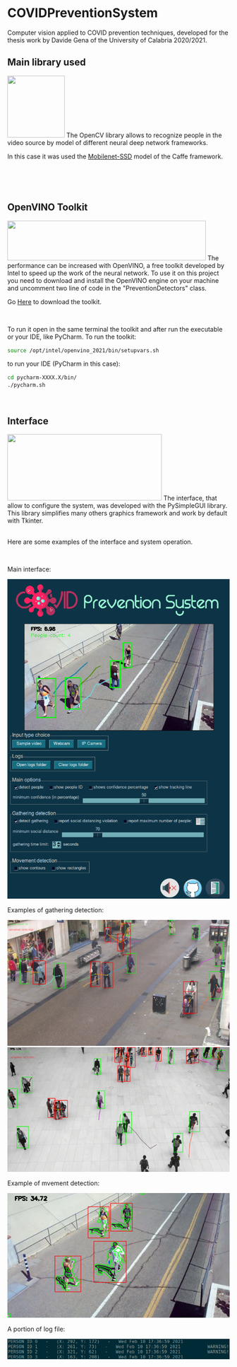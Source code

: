 # COVIDPreventionSystem
Computer vision applied to COVID prevention techniques, developed for the thesis work by Davide Gena of the University of Calabria 2020/2021.

## Main library used
<img src="https://upload.wikimedia.org/wikipedia/commons/thumb/3/32/OpenCV_Logo_with_text_svg_version.svg/1200px-OpenCV_Logo_with_text_svg_version.svg.png" width="130" height="140">
The OpenCV library allows to recognize people in the video source by model of different neural deep network frameworks.

<br/>

In this case it was used the
[Mobilenet-SSD](https://docs.openvinotoolkit.org/2021.2/omz_models_public_mobilenet_ssd_mobilenet_ssd.html)
model of the Caffe framework.

<br/>
<br/>
<br/>

## OpenVINO Toolkit

<img src="https://opencv.org/wp-content/uploads/2018/10/openvino.png" width="450" height="90">
The performance can be increased with OpenVINO, a free toolkit developed by Intel to speed up the work of the neural network. To use it on this project you need to download and install the OpenVINO engine on your machine and uncomment two line of code in the "PreventionDetectors" class.

<br/>

Go
[Here](https://software.intel.com/content/www/us/en/develop/tools/openvino-toolkit/download.html)
to download the toolkit.

<br/>

To run it open in the same terminal the toolkit and after run the executable or your IDE, like PyCharm. To run the toolkit:

```bash
source /opt/intel/openvino_2021/bin/setupvars.sh
```

to run your IDE (PyCharm in this case):

```bash
cd pycharm-XXXX.X/bin/
./pycharm.sh
```

<br/>

## Interface
<img src="https://raw.githubusercontent.com/PySimpleGUI/PySimpleGUI/master/images/for_readme/Logo%20with%20text%20for%20GitHub%20Top.png" width="350" height="150">
The interface, that allow to configure the system, was developed with the PySimpleGUI library. This library simplifies many others graphics framework and work by default with Tkinter.

<br/>
<br/>

Here are some examples of the interface and system operation.

<br/>

Main interface:

<img src="https://github.com/DavidG33k/COVIDPreventionSystem/blob/main/examples/interface-example.png">

<br/>

Examples of gathering detection:

<img src="https://github.com/DavidG33k/COVIDPreventionSystem/blob/main/examples/detection_clip2.png">
<img src="https://github.com/DavidG33k/COVIDPreventionSystem/blob/main/examples/detection_clip3.png">

<br/>

Example of mvement detection:

<img src="https://github.com/DavidG33k/COVIDPreventionSystem/blob/main/examples/movement-detector-example.png">

<br/>

A portion of log file:

<img src="https://github.com/DavidG33k/COVIDPreventionSystem/blob/main/examples/log-example.png">
